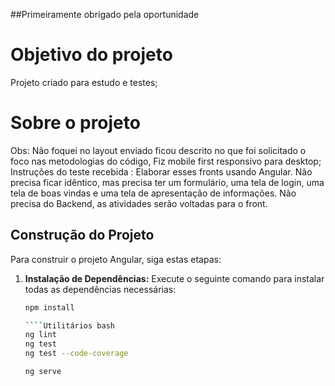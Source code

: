 ##Primeiramente obrigado pela oportunidade

# Objetivo do projeto

Projeto criado para estudo e testes;

# Sobre o projeto

Obs: Não foquei no layout enviado ficou descrito no que foi solicitado o foco nas metodologias do código, Fiz mobile first responsivo para desktop;
Instruções do teste recebida :
Elaborar esses fronts usando Angular.
Não precisa ficar idêntico, mas precisa ter um formulário, uma tela de login, uma tela de boas vindas e uma tela de apresentação de informações.
Não precisa do Backend, as atividades serão voltadas para o front.

## Construção do Projeto

Para construir o projeto Angular, siga estas etapas:

1. **Instalação de Dependências:** Execute o seguinte comando para instalar todas as dependências necessárias:

   `````bash
   npm install

   ````Utilitários bash
   ng lint
   ng test
   ng test --code-coverage
   `````

   ```Run
   ng serve
   ```

